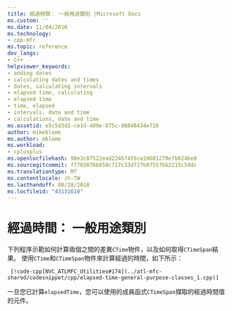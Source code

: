 ```yaml
---
title: 經過時間： 一般用途類別 |Microsoft Docs
ms.custom: ''
ms.date: 11/04/2016
ms.technology:
- cpp-mfc
ms.topic: reference
dev_langs:
- C++
helpviewer_keywords:
- adding dates
- calculating dates and times
- dates, calculating intervals
- elapsed time, calculating
- elapsed time
- time, elapsed
- intervals, date and time
- calculations, date and time
ms.assetid: e5c5d3d2-ce1d-409e-875c-98848434e716
author: mikeblome
ms.author: mblome
ms.workload:
- cplusplus
ms.openlocfilehash: 98e3c07522ead22467455ce2d601270e7b624be0
ms.sourcegitcommit: f7703076b850c717c33d72fb0755fbb2215c5ddc
ms.translationtype: MT
ms.contentlocale: zh-TW
ms.lasthandoff: 08/28/2018
ms.locfileid: "43131610"
---
```

# <a name="elapsed-time-general-purpose-classes"></a>經過時間： 一般用途類別
下列程序示範如何計算兩個之間的差異`CTime`物件，以及如何取得`CTimeSpan`結果。 使用`CTime`和`CTimeSpan`物件來計算經過的時間，如下所示：  
  
     [!code-cpp[NVC_ATLMFC_Utilities#174](../atl-mfc-shared/codesnippet/cpp/elapsed-time-general-purpose-classes_1.cpp)]  
  
一旦您已計算`elapsedTime`，您可以使用的成員函式`CTimeSpan`擷取的經過時間值的元件。  

